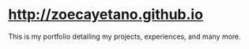 # http://zoecayetano.github.io
This is my portfolio detailing my projects, experiences, and many more.
